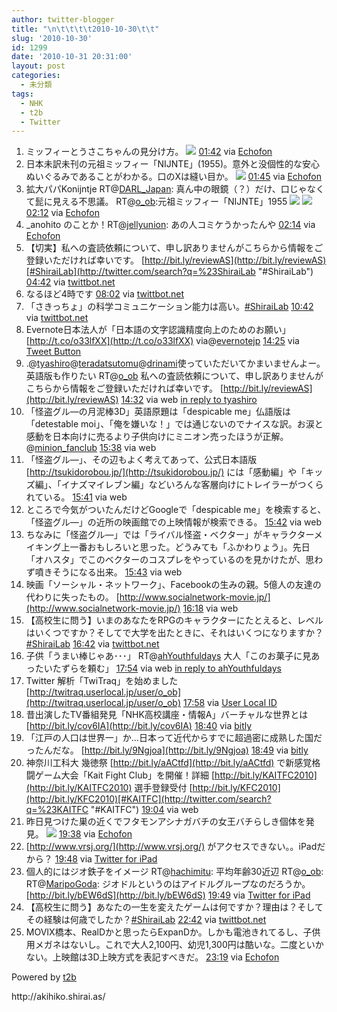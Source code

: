 ```yaml
---
author: twitter-blogger
title: "\n\t\t\t\t2010-10-30\t\t"
slug: '2010-10-30'
id: 1299
date: '2010-10-31 20:31:00'
layout: post
categories:
  - 未分類
tags:
  - NHK
  - t2b
  - Twitter
---
```


<div xmlns:georss="http://www.georss.org/georss">

1.  <span><span>ミッフィーとうさこちゃんの見分け方。 [![](http://twitpic.com/show/thumb/327ahp)](http://twitpic.com/327ahp)</span> <span>[<span>01:42</span>](http://twitter.com/o_ob/status/29179714652) <span>via [Echofon](http://www.echofon.com/)</span></span></span>
2.  <span><span>日本未訳未刊の元祖ミッフィー「NIJNTE」(1955)。意外と没個性的な安心ぬいぐるみであることがわかる。口のXは縫い目か。 [![](http://twitpic.com/show/thumb/327bgx)](http://twitpic.com/327bgx)</span> <span>[<span>01:45</span>](http://twitter.com/o_ob/status/29179919596) <span>via [Echofon](http://www.echofon.com/)</span></span></span>
3.  <span><span>拡大パパKonijntje RT@[DARL_Japan](http://twitter.com/DARL_Japan "DARL_Japan"): 真ん中の眼鏡（？）だけ、口じゃなくて髭に見える不思議。 RT@[o_ob](http://twitter.com/o_ob "o_ob"):元祖ミッフィー「NIJNTE」1955 [![](http://twitpic.com/show/thumb/327bgx)](http://twitpic.com/327bgx) [![](http://twitpic.com/show/thumb/327klf)](http://twitpic.com/327klf)</span> <span>[<span>02:12</span>](http://twitter.com/o_ob/status/29181895214) <span>via [Echofon](http://www.echofon.com/)</span></span></span>
4.  <span><span>_anohito のことか！RT@[jellyunion](http://twitter.com/jellyunion "jellyunion"): あの人コミケうかったんや</span> <span>[<span>02:14</span>](http://twitter.com/o_ob/status/29181997339) <span>via [Echofon](http://www.echofon.com/)</span></span></span>
5.  <span><span>【切実】私への査読依頼について、申し訳ありませんがこちらから情報をご登録いただければ幸いです。 [http://bit.ly/reviewAS](http://bit.ly/reviewAS)[#ShiraiLab](http://twitter.com/search?q=%23ShiraiLab "#ShiraiLab")</span> <span>[<span>04:42</span>](http://twitter.com/o_ob/status/29194470450) <span>via [twittbot.net](http://twittbot.net/)</span></span></span>
6.  <span><span>なるほど4時です</span> <span>[<span>08:02</span>](http://twitter.com/o_ob/status/29209551887) <span>via [twittbot.net](http://twittbot.net/)</span></span></span>
7.  <span><span>「さきっちょ」の科学コミュニケーション能力は高い。[#ShiraiLab](http://twitter.com/search?q=%23ShiraiLab "#ShiraiLab")</span> <span>[<span>10:42</span>](http://twitter.com/o_ob/status/29219670984) <span>via [twittbot.net](http://twittbot.net/)</span></span></span>
8.  <span><span>Evernote日本法人が「日本語の文字認識精度向上のためのお願い」 [http://t.co/o33lfXX](http://t.co/o33lfXX) via@[evernotejp](http://twitter.com/evernotejp "evernotejp")</span> <span>[<span>14:25</span>](http://twitter.com/o_ob/status/29234417973) <span>via [Tweet Button](http://twitter.com/tweetbutton)</span></span></span>
9.  <span><span>.@[tyashiro](http://twitter.com/tyashiro "tyashiro")@[teradatsutomu](http://twitter.com/teradatsutomu "teradatsutomu")@[drinami](http://twitter.com/drinami "drinami")使っていただいてかまいませんよー。 英語版も作りたい RT@[o_ob](http://twitter.com/o_ob "o_ob") 私への査読依頼について、申し訳ありませんがこちらから情報をご登録いただければ幸いです。 [http://bit.ly/reviewAS](http://bit.ly/reviewAS)</span> <span>[<span>14:32</span>](http://twitter.com/o_ob/status/29234862529) <span>via web</span> [in reply to tyashiro](http://twitter.com/tyashiro/status/29200056805)</span></span>
10.  <span><span>「怪盗グル―の月泥棒3D」英語原題は「despicable me」仏語版は「detestable moi」、「俺を嫌いな！」では通じないのでナイスな訳。お涙と感動を日本向けに売るより子供向けにミニオン売ったほうが正解。@[minion_fanclub](http://twitter.com/minion_fanclub "minion_fanclub")</span> <span>[<span>15:38</span>](http://twitter.com/o_ob/status/29239551064) <span>via web</span></span></span>
11.  <span><span>「怪盗グル―」、その辺もよく考えてあって、公式日本語版 [http://tsukidorobou.jp/](http://tsukidorobou.jp/) には「感動編」や「キッズ編」、「イナズマイレブン編」などいろんな客層向けにトレイラーがつくられている。</span> <span>[<span>15:41</span>](http://twitter.com/o_ob/status/29239723581) <span>via web</span></span></span>
12.  <span><span>ところで今気がついたんだけどGoogleで「despicable me」を検索すると、「怪盗グル―」の近所の映画館での上映情報が検索できる。</span> <span>[<span>15:42</span>](http://twitter.com/o_ob/status/29239795594) <span>via web</span></span></span>
13.  <span><span>ちなみに「怪盗グル―」では「ライバル怪盗・ベクター」がキャラクターメイキング上一番おもしろいと思った。どうみても「ふかわりょう」。先日「オハスタ」でこのベクターのコスプレをやっているのを見かけたが、思わず噴きそうになる出来。</span> <span>[<span>15:43</span>](http://twitter.com/o_ob/status/29239910631) <span>via web</span></span></span>
14.  <span><span>映画「ソーシャル・ネットワーク」、Facebookの生みの親。5億人の友達の代わりに失ったもの。 [http://www.socialnetwork-movie.jp/](http://www.socialnetwork-movie.jp/)</span> <span>[<span>16:18</span>](http://twitter.com/o_ob/status/29242226533) <span>via web</span></span></span>
15.  <span><span>【高校生に問う】いまのあなたをRPGのキャラクターにたとえると、レベルはいくつですか？そしてで大学を出たときに、それはいくつになりますか？[#ShiraiLab](http://twitter.com/search?q=%23ShiraiLab "#ShiraiLab")</span> <span>[<span>16:42</span>](http://twitter.com/o_ob/status/29243855987) <span>via [twittbot.net](http://twittbot.net/)</span></span></span>
16.  <span><span>子供「うまい棒じゃあ･･･」 RT@[ahYouthfuldays](http://twitter.com/ahYouthfuldays "ahYouthfuldays") 大人「このお菓子に見あったいたずらを頼む」</span> <span>[<span>17:54</span>](http://twitter.com/o_ob/status/29248462566) <span>via web</span> [in reply to ahYouthfuldays](http://twitter.com/ahYouthfuldays/status/29241398756)</span></span>
17.  <span><span>Twitter 解析「TwiTraq」を始めました [http://twitraq.userlocal.jp/user/o_ob](http://twitraq.userlocal.jp/user/o_ob)</span> <span>[<span>17:58</span>](http://twitter.com/o_ob/status/29248731108) <span>via [User Local ID](http://id.userlocal.jp/)</span></span></span>
18.  <span><span>昔出演したTV番組発見「NHK高校講座・情報A」バーチャルな世界とは [http://bit.ly/cov6IA](http://bit.ly/cov6IA)</span> <span>[<span>18:40</span>](http://twitter.com/o_ob/status/29251114944) <span>via [bitly](http://bit.ly)</span></span></span>
19.  <span><span>「江戸の人口は世界一」か…日本って近代からすでに超過密に成熟した国だったんだな。 [http://bit.ly/9Ngjoa](http://bit.ly/9Ngjoa)</span> <span>[<span>18:49</span>](http://twitter.com/o_ob/status/29251616430) <span>via [bitly](http://bit.ly)</span></span></span>
20.  <span><span>神奈川工科大 幾徳祭 [http://bit.ly/aACtfd](http://bit.ly/aACtfd) で新感覚格闘ゲーム大会「Kait Fight Club」を開催！詳細 [http://bit.ly/KAITFC2010](http://bit.ly/KAITFC2010) 選手登録受付 [http://bit.ly/KFC2010](http://bit.ly/KFC2010)[#KAITFC](http://twitter.com/search?q=%23KAITFC "#KAITFC")</span> <span>[<span>19:04</span>](http://twitter.com/o_ob/status/29252437269) <span>via web</span></span></span>
21.  <span><span>昨日見つけた巣の近くでフタモンアシナガバチの女王バチらしき個体を発見。 [![](http://twitpic.com/show/thumb/32i66z)](http://twitpic.com/32i66z)</span> <span>[<span>19:38</span>](http://twitter.com/o_ob/status/29254181327) <span>via [Echofon](http://www.echofon.com/)</span></span></span>
22.  <span><span>[http://www.vrsj.org/](http://www.vrsj.org/) がアクセスできない。。iPadだから？</span> <span>[<span>19:48</span>](http://twitter.com/o_ob/status/29254650469) <span>via [Twitter for iPad](http://itunes.apple.com/app/twitter/id333903271?mt=8)</span></span></span>
23.  <span><span>個人的にはジオ鉄子をイメージ RT@[hachimitu](http://twitter.com/hachimitu "hachimitu"): 平均年齢30近辺 RT@[o_ob](http://twitter.com/o_ob "o_ob"): RT@[MaripoGoda](http://twitter.com/MaripoGoda "MaripoGoda"): ジオドルというのはアイドルグループなのだろうか。[http://bit.ly/bEW6dS](http://bit.ly/bEW6dS)</span> <span>[<span>19:49</span>](http://twitter.com/o_ob/status/29254700862) <span>via [Twitter for iPad](http://itunes.apple.com/app/twitter/id333903271?mt=8)</span></span></span>
24.  <span><span>【高校生に問う】あなたの一生を変えたゲームは何ですか？理由は？そしてその経験は何歳でしたか？[#ShiraiLab](http://twitter.com/search?q=%23ShiraiLab "#ShiraiLab")</span> <span>[<span>22:42</span>](http://twitter.com/o_ob/status/29263040227) <span>via [twittbot.net](http://twittbot.net/)</span></span></span>
25.  <span><span>MOVIX橋本、RealDかと思ったらExpanDか。しかも電池きれてるし、子供用メガネはないし。これで大人2,100円、幼児1,300円は酷いな。二度といかない。上映館は3D上映方式を表記すべきだ。</span> <span>[<span>23:19</span>](http://twitter.com/o_ob/status/29264862464) <span>via [Echofon](http://www.echofon.com/)</span></span></span>

</div>

Powered by [t2b](http://t2b.utilz.jp/)

<div>http://akihiko.shirai.as/</div>